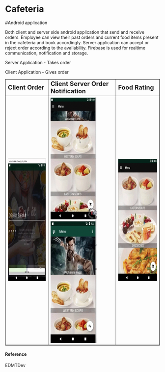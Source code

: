 # Cafeteria

#Android application 

Both client and server side android application that send and receive orders. Employee can view their past orders and current food items present in the cafeteria and book accordingly. Server application can accept or reject order according to the availability. Firebase is used for realtime communication, notification and storage.

Server Application - Takes order 

Client Application - Gives order




<table border="1">
 <tr>
    <td><b style="font-size:20px">Client Order</b></td>
    <td><b style="font-size:20px">Client Server Order Notification</b></td>
    <td><b style="font-size:20px">Food Rating</b></td>
 </tr>
 <tr>
    <td><img src="./resource/Food_place_order_client.gif" alt="Size Limit CLI" width="200" height="400"></td>
    <td><img src="./resource/client_order_manage.gif" alt="Size Limit CLI" width="150" height="400"> <img src="./resource/server_order_manage.gif" alt="Size Limit CLI" width="150" height="400"></td>
    <td><img src="./resource/food_rating.gif" alt="Size Limit CLI" width="200" height="400"></td>
 </tr>
</table>

#### Reference
EDMTDev

